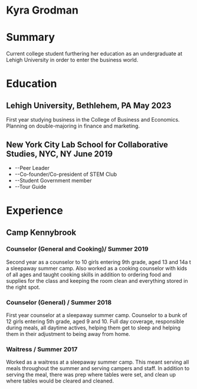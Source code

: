 
# Kyra Grodman

# Summary

Current college student furthering her education as an undergraduate at Lehigh University in order to enter the business world.

# Education

## Lehigh University, Bethlehem, PA                                        May 2023

First year studying business in the College of Business and Economics. Planning on double-majoring in finance and marketing.

## New York City Lab School for Collaborative Studies, NYC, NY                                                                                                June 2019

- --Peer Leader
- --Co-founder/Co-president of STEM Club
- --Student Government member
- --Tour Guide

# Experience

## Camp Kennybrook

### Counselor (General and Cooking)/ Summer 2019

Second year as a counselor to 10 girls entering 9th grade, aged 13 and 14a t a sleepaway summer camp. Also worked as a cooking counselor with kids of all ages and taught cooking skills in addition to ordering food and supplies for the class and keeping the room clean and everything stored in the right spot.
### Counselor (General) / Summer 2018

First year counselor at a sleepaway summer camp. Counselor to a bunk of 12 girls entering 5th grade, aged 9 and 10. Full day coverage, responsible during meals, all daytime actives, helping them get to sleep and helping them in their adjustment to being away from home.
### Waitress / Summer 2017

Worked as a waitress at a sleepaway summer camp. This meant serving all meals throughout the summer and serving campers and staff. In addition to serving the meal, there was prep where tables were set, and clean up where tables would be cleared and cleaned.